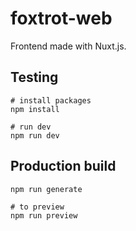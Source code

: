# foxtrot-web
Frontend made with Nuxt.js.

## Testing
```
# install packages
npm install

# run dev
npm run dev
```

## Production build
```
npm run generate

# to preview
npm run preview
```